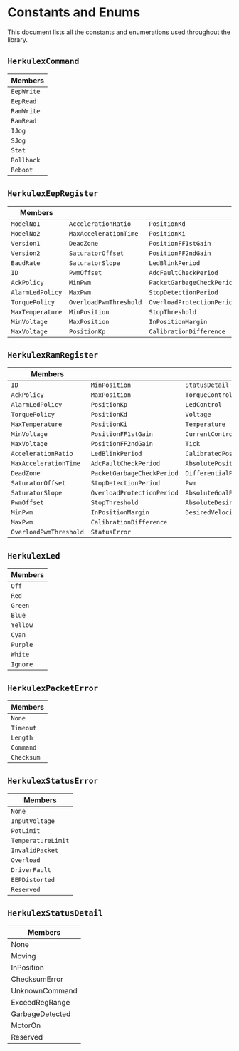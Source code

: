 # Constants and Enums
This document lists all the constants and enumerations used throughout the
library.

## `HerkulexCommand`

| Members    |
|------------|
| `EepWrite` |
| `EepRead`  |
| `RamWrite` |
| `RamRead`  |
| `IJog`     |
| `SJog`     |
| `Stat`     |
| `Rollback` |
| `Reboot`   |


## `HerkulexEepRegister`

| Members          |                        |                            |
|------------------|------------------------|----------------------------|
| `ModelNo1`       | `AccelerationRatio`    | `PositionKd`               |
| `ModelNo2`       | `MaxAccelerationTime`  | `PositionKi`               |
| `Version1`       | `DeadZone`             | `PositionFF1stGain`        |
| `Version2`       | `SaturatorOffset`      | `PositionFF2ndGain`        |
| `BaudRate`       | `SaturatorSlope`       | `LedBlinkPeriod`           |
| `ID`             | `PwmOffset`            | `AdcFaultCheckPeriod`      |
| `AckPolicy`      | `MinPwm`               | `PacketGarbageCheckPeriod` |
| `AlarmLedPolicy` | `MaxPwm`               | `StopDetectionPeriod`      |
| `TorquePolicy`   | `OverloadPwmThreshold` | `OverloadProtectionPeriod` |
| `MaxTemperature` | `MinPosition`          | `StopThreshold`            |
| `MinVoltage`     | `MaxPosition`          | `InPositionMargin`         |
| `MaxVoltage`     | `PositionKp`           | `CalibrationDifference`    |


## `HerkulexRamRegister`

| Members                |                            |                          |
|------------------------|----------------------------|--------------------------|
| `ID`                   | `MinPosition`              | `StatusDetail`           |
| `AckPolicy`            | `MaxPosition`              | `TorqueControl`          |
| `AlarmLedPolicy`       | `PositionKp`               | `LedControl`             |
| `TorquePolicy`         | `PositionKd`               | `Voltage`                |
| `MaxTemperature`       | `PositionKi`               | `Temperature`            |
| `MinVoltage`           | `PositionFF1stGain`        | `CurrentControlMode`     |
| `MaxVoltage`           | `PositionFF2ndGain`        | `Tick`                   |
| `AccelerationRatio`    | `LedBlinkPeriod`           | `CalibratedPosition`     |
| `MaxAccelerationTime`  | `AdcFaultCheckPeriod`      | `AbsolutePosition`       |
| `DeadZone`             | `PacketGarbageCheckPeriod` | `DifferentialPosition`   |
| `SaturatorOffset`      | `StopDetectionPeriod`      | `Pwm`                    |
| `SaturatorSlope`       | `OverloadProtectionPeriod` | `AbsoluteGoalPosition`   |
| `PwmOffset`            | `StopThreshold`            | `AbsoluteDesiredTrajPos` |
| `MinPwm`               | `InPositionMargin`         | `DesiredVelocity`        |
| `MaxPwm`               | `CalibrationDifference`    |                          |
| `OverloadPwmThreshold` | `StatusError`              |                          |


## `HerkulexLed`

| Members  |
|----------|
| `Off`    |
| `Red`    |
| `Green`  |
| `Blue`   |
| `Yellow` |
| `Cyan`   |
| `Purple` |
| `White`  |
| `Ignore` |


## `HerkulexPacketError`

| Members    |
|------------|
| `None`     |
| `Timeout`  |
| `Length`   |
| `Command`  |
| `Checksum` |


## `HerkulexStatusError`

| Members            |
|--------------------|
| `None`             |
| `InputVoltage`     |
| `PotLimit`         |
| `TemperatureLimit` |
| `InvalidPacket`    |
| `Overload`         |
| `DriverFault`      |
| `EEPDistorted`     |
| `Reserved`         |


## `HerkulexStatusDetail`

| Members         |
|-----------------|
| None            |
| Moving          |
| InPosition      |
| ChecksumError   |
| UnknownCommand  |
| ExceedRegRange  |
| GarbageDetected |
| MotorOn         |
| Reserved        |
